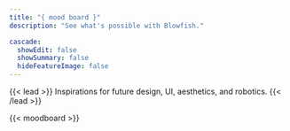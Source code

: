 ```yaml
---
title: "{ mood board }"
description: "See what's possible with Blowfish."

cascade:
  showEdit: false
  showSummary: false
  hideFeatureImage: false
---
```

{{< lead >}}
Inspirations for future design, UI, aesthetics, and robotics.
{{< /lead >}}

{{< moodboard >}}
<!-- 
{{< gallery >}}
  <img src="img/Broly Title.png" class="grid-w55" />
  <img src="img/Audi Camera System.jpg" class="grid-w33" />
  <img src="img/Gradient Blurs.jpg" class="grid-w55" />
  <img src="img/Pandora - Browse.png" class="grid-w33" />
  <img src="img/Pandora - My Collection.png" class="grid-w33" />
  <img src="img/Pandora - Now Playing.png" class="grid-w33" />
  <img src="img/Psychadelic.png" class="grid-w33" />
  <img src="img/Summer Night.png" class="grid-w33" />
{{< /gallery >}}

--- -->
